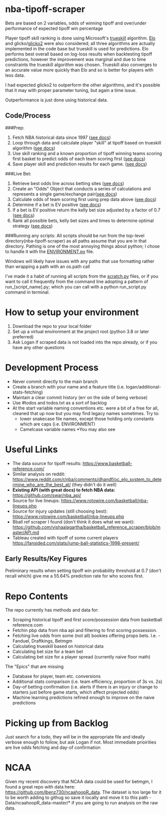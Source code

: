 # nba-tipoff-scraper

Bets are based on 2 variables, odds of winning tipoff and over/under performance of expected tipoff win percentage

Player tipoff skill ranking is done using Microsoft's [trueskill]( https://trueskill.org/) algorithm.
[Elo](https://github.com/sublee/elo) and glicko/[glicko2](https://github.com/sublee/glicko2) were also considered; all three algorithms are actually implemented in the code base but trueskill is used for predictions.
Elo performs best overall based on log-loss results when backtesting tipoff predictions, however the improvement was marginal and
due to time constraints the trueskill algorithm was chosen. Trueskill also converges to an accurate value more quickly than
Elo and so is better for players with less data.

I had expected glicko2 to outperform the other algorithms, and it's possible that it may with proper parameter tuning, but again a time issue.

Outperformance is just done using historical data.


## Code/Process

###Prep:

1. Fetch NBA historical data since 1997 ([see docs](src/historical_data/historical_data_README.md))
2. Loop through data and calculate player "skill" at tipoff based on trueskill algorithm ([see docs](src/skill_algorithms/skill_algorithms_README.md))
3. Use skill ranking and a known proportion of tipoff winning teams scoring first basket to predict odds of each team scoring first ([see docs](src/odds_and_statistics/odds_README.md))
4. Save player skill and prediction results for each game. ([see docs](src/skill_algorithms/trueskill_data_processing.py))

###Live Bet:

1. Retrieve best odds line across betting sites ([see docs](src/live_data/live_data_README.md))
2. Create an "Odds" Object that conducts a series of calculations and represents a single game/exchange pair([see docs](src/classes/classes_README.md))
3. Calculate odds of team scoring first using prep data above ([see docs](src/odds_and_statistics/odds_README.md))
4. Determine if a bet is EV positive ([see docs](src/odds_and_statistics/odds_README.md))
5. If a bet is EV positive return the kelly bet size adjusted by a factor of 0.7 ([see docs](src/odds_and_statistics/odds_README.md))
6. Rank all possible bets, kelly bet sizes and times to determine optimal strategy ([see docs](src/live_data/live_data_README.md))

###Running any scripts:
All scripts should be run from the top-level directory(nba-tipoff-scraper) as all paths assume that you are in that
directory. Pathing is one of the most annoying things about python; I chose to handle it with the [ENVIRONMENT.py](ENVIRONMENT.py) file.

Windows will likely have issues with any paths that use formatting rather than wrapping a path with an os.path call

I've made it a habit of running all scripts from the [scratch.py](scratch.py) files, or if you want to call it frequently from the command line 
adopting a pattern of run_[script_name].py; which you can call with a python run_script.py command in terminal.

# How to setup your environment

1. Download the repo to your local folder
2. Set up a virtual environment at the project root (python 3.8 or later preferred)
3. Ask Logan if scraped data is not loaded into the repo already, or if you have any other questions

# Development Process

- Never commit directly to the main branch
- Create a branch with your name and a feature title (i.e. logan/additional-stats-fetching)
- Maintain a clear commit history (err on the side of being verbose)
- Use #todos and todos.txt as a sort of backlog
- At the start variable naming conventions etc. were a bit of a free for all, cleaned that up now but you may find legacy names sometimes. Try to:
  - lower snakecase file names, except those holding only constants which are caps (i.e. ENVIRONMENT)
  - Camelcase variable names
  \*You may also see 

# Useful Links

- The data source for tipoff results: https://www.basketball-reference.com/
- Similar analysis on reddit: https://www.reddit.com/r/nba/comments/dhandf/oc_elo_system_to_determine_who_are_the_best_at/ (they didn't do it well)
- **Existing API (with great docs) to fetch NBA data:**  https://github.com/swar/nba_api/
- Source for live lineups: https://www.rotowire.com/basketball/nba-lineups.php
- Source for injury updates (still choosing best): https://www.rotowire.com/basketball/nba-lineups.php
- Bball ref scraper I found (don't think it does what we want): https://github.com/vishaalagartha/basketball_reference_scraper/blob/master/API.md
- Tableau created with tipoff of some current players https://fansided.com/stats/jump-ball-statistics-1998-present/

## Early Results/Key Figures

Preliminary results when setting tipoff win probability threshold at 0.7 (don't recall which) give me a 55.64% prediction rate for who scores first.

# Repo Contents

The repo currently has methods and data for:
  - Scraping historical tipoff and first score/possession data from basketball reference.com 
  - Fetchin pbp data from nba api and filtering to first scoring possession.
  - Fetching live odds from some (not all) bookies offering props bets. I.e. - Fanduel, Draftkings, Betmgm
  - Calculating trueskill based on historical data
  - Calculating bet size for a team bet
  - Calculating bet size for a player spread (currently naive floor math)
 
The "Epics" that are missing
  - Database for player, team etc. conversions
  - Additional stats comparison (i.e. team efficiency, proportion of 3s vs. 2s)
  - Day-of betting confirmation (i.e. alerts if there is an injury or change to starters just before game starts, which affect projected odds)
  - Machine learning predictions refined enough to improve on the naive predictions

# Picking up from Backlog
Just search for a todo, they will be in the appropriate file and ideally verbose enough to follow, but ask Logan if not. Most immediate prioirities are live odds fetching and day-of confirmation

# NCAA
Given my recent discovery that NCAA data could be used for betmgm, I found a great repo with data here: https://github.com/lbenz730/ncaahoopR_data. The dataset is too large for it to be worth adding to githug so save it locally and move it to this path - Data/ncaahoopR_data-master/* if you are going to run analysis on the raw data.
